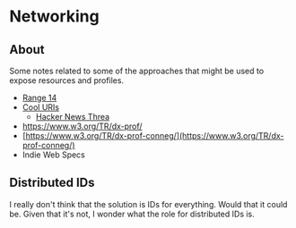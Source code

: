 # Networking

## About

Some notes related to some of the approaches that might be used to
expose resources and profiles.  


* [Range 14](https://en.wikipedia.org/wiki/HTTPRange-14)
* [Cool URIs](https://www.w3.org/TR/cooluris/)
    * [Hacker News Threa](https://news.ycombinator.com/item?id=23865484)
* https://www.w3.org/TR/dx-prof/
* [https://www.w3.org/TR/dx-prof-conneg/](https://www.w3.org/TR/dx-prof-conneg/)
* Indie Web Specs


## Distributed IDs

I really don't think that the solution is IDs for everything.  Would 
that it could be.  Given that it's not, I wonder what the role
for distributed IDs is. 

